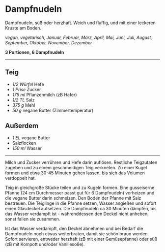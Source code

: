 # Dampfnudeln

Dampfnudeln, süß oder herzhaft. Weich und fluffig, und mit einer leckeren Kruste am Boden.

*vegan, vegetarisch, Januar, Februar, März, April, Mai, Juni, Juli, August, September, Oktober, November, Dezember*

**3 Portionen, 6 Dampfnudeln**

---

## Teig

- *1/2 Würfel* Hefe
- *1 Prise* Zucker
- *175 ml* Pflanzenmilch (zB Hafer)
- *1/2 TL* Salz
- *375 g* Mehl
- *50 g* vegane Butter (Zimmertemperatur)

## Außerdem

- *1 EL* vegane Butter
- Salzflocken
- *150 ml* Wasser

---

Milch und Zucker verrühren und Hefe darin auflösen. Restliche Teigzutaten zugeben und zu einem geschmeidigen Teig verkneten. Zu einer Kugel formen und etwa 30-45 Minuten gehen lassen, bis sich das Volumen verdoppelt hat.

Teig in gleichgroße Stücke teilen und zu Kugeln formen. Eine gusseiserne Pfanne (24 cm Durchmesser passt gut für 6 Dampfnudeln) vorheizen und die vegane Butter darin schmelzen. Den Boden der Pfanne mit Salz bestreuen. Die Teiglinge in die Pfanne setzen, Wasser angießen und sofort einen Glasdeckel aufsetzen. Die Dampfnudeln ca 30 Minuten dämpfen, bis das Wasser verdampft ist - währenddessen den Deckel nicht anheben, sonst fallen sie zusammen. 

Ist das Wasser verdampft, den Deckel abnehmen und bei Bedarf die Dampfnudeln noch etwas weiterbraten, damit sie schön braun werden. Sofort servieren, entweder herzhaft (zB mit einer Gemüsepfanne) oder süß (zB mit Kompott und/oder Vanillesoße).
